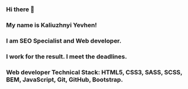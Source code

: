 ### Hi there 🤘

### My name is Kaliuzhnyi Yevhen!

### I am SEO Specialist and Web developer.

### I work for the result. I meet the deadlines.

### Web developer Technical Stack: HTML5, CSS3, SASS, SCSS, BEM, JavaScript, Git, GitHub, Bootstrap.
